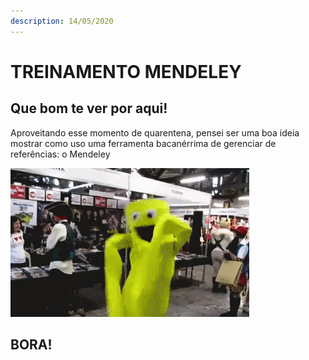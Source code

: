 ```yaml
---
description: 14/05/2020
---
```


# TREINAMENTO MENDELEY

## Que bom te ver por aqui!

Aproveitando esse momento de quarentena, pensei ser uma boa ideia mostrar como uso uma ferramenta bacanérrima de gerenciar de referências: o Mendeley

![](.gitbook/assets/b87965180922cdf4c79f83a6650fc570.gif)

## BORA!

